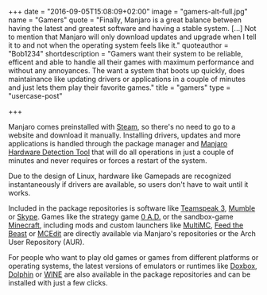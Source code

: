 +++
date = "2016-09-05T15:08:09+02:00"
image = "gamers-alt-full.jpg"
name = "Gamers"
quote = "Finally, Manjaro is a great balance between having the latest and greatest software and having a stable system. [...] Not to mention that Manjaro will only download updates and upgrade when I tell it to and not when the operating system feels like it."
quoteauthor = "Bob1234"
shortdescription = "Gamers want their system to be reliable, efficent and able to handle all their games with maximum performance and without any annoyances. The want a system that boots up quickly, does maintainance like updating drivers or applications in a couple of minutes and just lets them play their favorite games."
title = "gamers"
type = "usercase-post"

+++

Manjaro comes preinstalled with [Steam](https://steampowered.com), so there's no need to go to a website and download it manually. Installing drivers, updates and more applications is handled through the package manager and [Manjaro Hardware Detection Tool](https://wiki.manjaro.org/index.php/Manjaro_Hardware_Detection) that will do all operations in just a couple of minutes and never requires or forces a restart of the system.

Due to the design of Linux, hardware like Gamepads are recognized instantaneously if drivers are available, so users don't have to wait until it works.

Included in the package repositories is software like [Teamspeak 3](http://teamspeak.com/), [Mumble](https://www.mumble.info/) or [Skype](https://www.skype.com/). Games like the strategy game [0 A.D.](http://play0ad.com/) or the sandbox-game [Minecraft](https://minecraft.net/), including mods and custom launchers like [MultiMC](http://multimc.org/), [Feed the Beast](http://feed-the-beast.com/) or [MCEdit](http://www.mcedit.net/) are directly available via Manjaro's repositories or the Arch User Repository (AUR).

For people who want to play old games or games from different platforms or operating systems, the latest versions of emulators or runtimes like [Doxbox](https://www.dosbox.com/), [Dolphin](http://www.dolphin-emulator.com/) or [WINE](https://www.winehq.org/) are also available in the package repositories and can be installed with just a few clicks.
